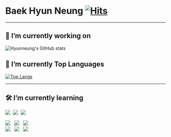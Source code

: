 # Baek Hyun Neung [![Hits](https://hits.seeyoufarm.com/api/count/incr/badge.svg?url=https%3A%2F%2Fgithub.com%2FHyunneung&count_bg=%239073DC&title_bg=%23555555&icon=&icon_color=%23E7E7E7&title=hits&edge_flat=false)](https://hits.seeyoufarm.com)


---
## 🔭 I’m currently working on
![Hyunneung's GitHub stats](https://github-readme-stats.vercel.app/api?username=Hyunneung&theme=buefy&show_icons=true)
<br>
## 💪 I’m currently Top Languages
[![Top Langs](https://github-readme-stats.vercel.app/api/top-langs/?username=Hyunneung&layout=compact)](https://github.com/anuraghazra/github-readme-stats)


---
## 🛠 I’m currently learning
<!-- 백엔드 -->
<img src="https://img.shields.io/badge/java-007396?style=for-the-badge&logo=java&logoColor=white">&nbsp;&nbsp;<img src="https://img.shields.io/badge/spring-6DB33F?style=for-the-badge&logo=spring&logoColor=white">&nbsp;&nbsp;<img src="https://img.shields.io/badge/oracle-F80000?style=for-the-badge&logo=oracle&logoColor=white"> 
<br>
<!-- 프론트엔드 -->
<img src="https://img.shields.io/badge/html5-E34F26?style=for-the-badge&logo=html5&logoColor=white">&nbsp;&nbsp;&nbsp;<img src="https://img.shields.io/badge/css-1572B6?style=for-the-badge&logo=css3&logoColor=white">&nbsp;&nbsp;&nbsp;<img src="https://img.shields.io/badge/bootstrap-7952B3?style=for-the-badge&logo=bootstrap&logoColor=white">
<br>
<img src="https://img.shields.io/badge/javascript-F7DF1E?style=for-the-badge&logo=javascript&logoColor=black">&nbsp;&nbsp;&nbsp;<img src="https://img.shields.io/badge/jquery-0769AD?style=for-the-badge&logo=jquery&logoColor=white">&nbsp;&nbsp;&nbsp;<img src="https://img.shields.io/badge/vue.js-4FC08D?style=for-the-badge&logo=vue.js&logoColor=white"> 


<!--
**Hyunneung/Hyunneung** is a ✨ _special_ ✨ repository because its `README.md` (this file) appears on your GitHub profile.

Here are some ideas to get you started:

- 🔭 I’m currently working on ...
- 🌱 I’m currently learning ...
- 👯 I’m looking to collaborate on ...
- 🤔 I’m looking for help with ...
- 💬 Ask me about ...
- 📫 How to reach me: ...
- 😄 Pronouns: ...
- ⚡ Fun fact: ...
-->
